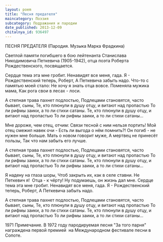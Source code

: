 ```yaml
---
layout: poem
title: "Песня предателя"
maincategory: Поэзия
subcategory: Подражания и пародии
date_published: 2013-12-09
chitalnya_id: 936497
---
```




ПЕСНЯ ПРЕДАТЕЛЯ
(Пародия. Музыка Марка Фрадкина)

Светлой памяти погибшего в бою
лейтенанта Станислава Никодимовича
Петкевича (1905-1942), отца поэта Роберта
Рождественского, посвящается.

Сердце тема эта мне гробит.
Ненавидят все меня, гада.
Я - Рождественский теперь, Роберт,
А Петкевича забыть надо.
Что-то с памятью моей стало:
Не хочу я знать отца вовсе.
Поменяла мужика мама,
Как рога свои в лесах - лоси.

А степная трава пахнет подлостью,
Подлецами становятся, часто бывает, сыны,
Те, кто плюнули в душу отцу, и витают над пропастью
То ли рифмы заики, а то ли стихи сатаны.
Те, кто плюнули в душу отцу, и витают над пропастью
То ли рифмы заики, а то ли стихи сатаны...

Мне дороже, чем отец, отчим:
Связи тесной с ним нельзя портить!
Мой отец смежил навек очи -
Есть ли выгода о нём помнить?!
Он погиб - не нужен мне больше.
Мать о новом говорит муже,
А мертвец не принесёт пользы,
Так что нам забыть его лучше.

А степная трава пахнет подлостью,
Подлецами становятся, часто бывает, сыны,
Те, кто плюнули в душу отцу, и витают над пропастью
То ли рифмы заики, а то ли стихи сатаны.
Те, кто плюнули в душу отцу, и витают над пропастью
То ли рифмы заики, а то ли стихи сатаны...

Я надену на глаза шоры,
Чтоб закрыть их, как в селе ставни.
Не Петкевич я! &nbsp;Отца - к чёрту!
Ну подумаешь, он жизнь дал мне.
Сердце тема эта мне гробит.
Ненавидят все меня, гада.
Я - Рождественский теперь, Роберт,
А Петкевича забыть надо.

А степная трава пахнет подлостью,
Подлецами становятся, часто бывает, сыны,
Те, кто плюнули в душу отцу, и витают над пропастью
То ли рифмы заики, а то ли стихи сатаны.
Те, кто плюнули в душу отцу, и витают над пропастью
То ли рифмы заики, а то ли стихи сатаны...

1971
Примечание. В 1972 году пародируемая песня "За того парня" 
награждена первой премией &nbsp;на Международном фестивале 
песни&nbsp;в Сопоте.







